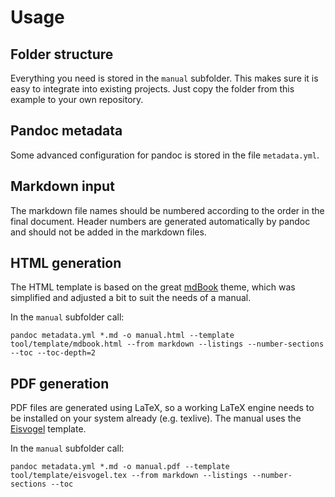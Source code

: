 # Usage

## Folder structure

Everything you need is stored in the `manual` subfolder. This makes sure it is easy to integrate into existing projects. Just copy the folder from this example to your own repository.

## Pandoc metadata

Some advanced configuration for pandoc is stored in the file `metadata.yml`.

## Markdown input

The markdown file names should be numbered according to the order in the final document. Header numbers are generated automatically by pandoc and should not be added in the markdown files.

## HTML generation

The HTML template is based on the great [mdBook](https://github.com/rust-lang-nursery/mdBook) theme, which was simplified and adjusted a bit to suit the needs of a manual.

In the `manual` subfolder call:

`pandoc metadata.yml *.md -o manual.html --template tool/template/mdbook.html --from markdown --listings --number-sections --toc --toc-depth=2`

## PDF generation

PDF files are generated using LaTeX, so a working LaTeX engine needs to be installed on your system already (e.g. texlive). The manual uses the [Eisvogel](https://github.com/Wandmalfarbe/pandoc-latex-template) template.

In the `manual` subfolder call:

`pandoc metadata.yml *.md -o manual.pdf --template tool/template/eisvogel.tex --from markdown --listings --number-sections --toc`
